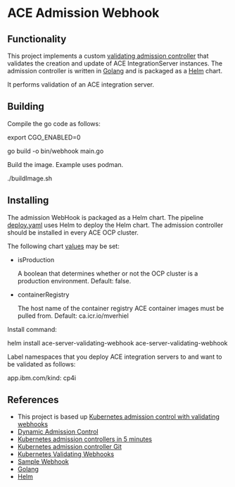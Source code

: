 # ACE Admission Webhook

## Functionality

This project implements a custom [validating admission controller](https://kubernetes.io/docs/reference/access-authn-authz/admission-controllers/) that validates the creation and update of ACE IntegrationServer instances. The admission controller is written in [Golang](https://go.dev/doc/) and is packaged as a [Helm](https://helm.sh/) chart.

It performs validation of an ACE integration server.

## Building

Compile the go code as follows:

export CGO_ENABLED=0

go build -o bin/webhook main.go

Build the image. Example uses podman.

./buildImage.sh
 

## Installing

The admission WebHook is packaged as a Helm chart. The pipeline [deploy.yaml](deploy.yaml) uses Helm to deploy the Helm chart. The admission controller should be installed in every ACE OCP cluster.

The following chart [values](helm/ace-server-validating-webhook/values.yaml) may be set:

* isProduction

    A boolean that determines whether or not the OCP cluster is a production environment. Default: false.

* containerRegistry

    The host name of the container registry ACE container images must be pulled from. Default: ca.icr.io/mverhiel

Install command:

helm install ace-server-validating-webhook ace-server-validating-webhook

Label namespaces that you deploy ACE integration servers to and want to be validated as follows:

  app.ibm.com/kind: cp4i



## References

* This project is based up [Kubernetes admission control with validating webhooks](https://developers.redhat.com/articles/2021/09/17/kubernetes-admission-control-validating-webhooks)
* [Dynamic Admission Control](https://kubernetes.io/docs/reference/access-authn-authz/extensible-admission-controllers/)
* [Kubernetes admission controllers in 5 minutes](https://sysdig.com/blog/kubernetes-admission-controllers/)
* [Kubernetes admission controller Git](https://github.com/kubernetes-sigs/controller-runtime/tree/master/pkg/webhook/admission)
* [Kubernetes Validating Webhooks](https://medium.com/swlh/kubernetes-validating-webhook-implementation-60f3352b66a)
* [Sample Webhook](https://github.com/ChrisTheShark/sample-vwebhook)
* [Golang](https://go.dev/doc/)
* [Helm](https://helm.sh/)
